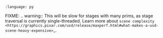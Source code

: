``` {literalinclude} py_usd.py
:language: py
```

FIXME:
.. warning::    This will be slow for stages with many prims, as stage traversal is currently single-threaded. Learn more about `scene complexity <https://graphics.pixar.com/usd/release/maxperf.html#what-makes-a-usd-scene-heavy-expensive>`_.